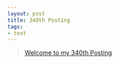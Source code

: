 ```yaml
---
layout: post
title: 340th Posting
tags: 
- text
---
```


> [Welcome to my 340th Posting](https://janghan-kor.tistory.com/1362)
